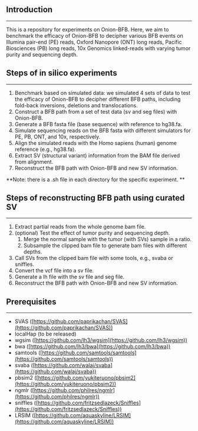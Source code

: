 ## Introduction

---

This is a repository for experiments on Onion-BFB. Here, we aim to benchmark the efficacy of Onion-BFB to decipher various BFB events on Illumina pair-end (PE) reads, Oxford Nanopore (ONT) long reads, Pacific Biosciences (PB) long reads, 10x Genomics linked-reads with varying tumor purity and sequencing depth. 
## Steps of in silico experiments

---

1. Benchmark based on simulated data: we simulated 4 sets of data to test the efficacy of Onion-BFB to decipher different BFB paths, including fold-back inversions, deletions and translocations. 
1. Construct a BFB path from a set of test data (sv and seg files) with Onion-BFB.
1. Generate a BFB fasta file (base sequence) with reference to hg38.fa. 
1. Simulate sequencing reads on the BFB fasta with different simulators for PE, PB, ONT, and 10x, respectively.
1. Align the simulated reads with the Homo sapiens (human) genome reference (e.g., hg38.fa).
1. Extract SV (structural variant) information from the BAM file derived from alignment.
1. Reconstruct the BFB path with Onion-BFB and new SV information. 

**Note: there is a .sh file in each directory for the specific experiment. **
## Steps of reconstructing BFB path using curated SV

---

1. Extract partial reads from the whole genome bam file.
1. (optional) Test the effect of tumor purity and sequencing depth.
   1. Merge the normal sample with the tumor (with SVs) sample in a ratio.
   1. Subsample the clipped bam file to generate bam files with different depths.
3. Call SVs from the clipped bam file with some tools, e.g., svaba or sniffles.
3. Convert the vcf file into a sv file.
3. Generate a lh file with the sv file and seg file.
3. Reconstruct the BFB path with Onion-BFB and new SV information. 
## Prerequisites

---

- SVAS ([https://github.com/paprikachan/SVAS](https://github.com/paprikachan/SVAS))
- localHap (to be released)
- wgsim ([https://github.com/lh3/wgsim](https://github.com/lh3/wgsim))
- bwa ([https://github.com/lh3/bwa](https://github.com/lh3/bwa))
- samtools ([https://github.com/samtools/samtools](https://github.com/samtools/samtools))
- svaba ([https://github.com/walaj/svaba](https://github.com/walaj/svaba))
- pbsim2 ([https://github.com/yukiteruono/pbsim2](https://github.com/yukiteruono/pbsim2))
- ngmlr ([https://github.com/philres/ngmlr](https://github.com/philres/ngmlr))
- sniffles ([https://github.com/fritzsedlazeck/Sniffles](https://github.com/fritzsedlazeck/Sniffles))
- LRSIM ([https://github.com/aquaskyline/LRSIM](https://github.com/aquaskyline/LRSIM))
